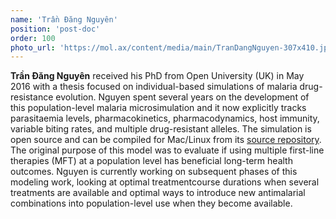 ```yaml
---
name: 'Trần Đăng Nguyên'
position: 'post-doc'
order: 100
photo_url: 'https://mol.ax/content/media/main/TranDangNguyen-307x410.jpg'
---
```


**Trần Đăng Nguyên** received his PhD from Open University (UK) in May 2016 with a thesis focused on individual-based simulations of malaria drug-resistance evolution.   Nguyen spent several years on the development of this population-level malaria microsimulation and it now explicitly tracks parasitaemia levels, pharmacokinetics, pharmacodynamics, host immunity, variable biting rates, and multiple drug-resistant alleles.   The simulation is open source and can be compiled for Mac/Linux from its [source repository](http://j.mp/oms-v302).   The original purpose of this model was to evaluate if using multiple first-line therapies (MFT) at a population level has beneficial long-term health outcomes.   Nguyen is currently working on subsequent phases of this modeling work, looking at optimal treatmentcourse durations when several treatments are available and optimal ways to introduce new antimalarial combinations into population-level use when they become available.